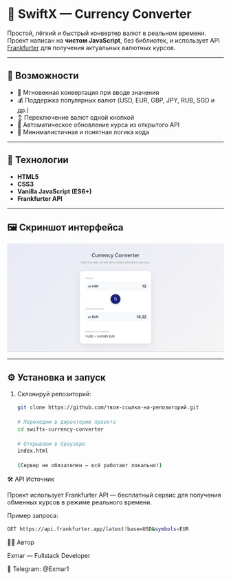 # 💱 SwiftX — Currency Converter

Простой, лёгкий и быстрый конвертер валют в реальном времени.  
Проект написан на **чистом JavaScript**, без библиотек, и использует API [Frankfurter](https://www.frankfurter.app/) для получения актуальных валютных курсов.

---

## 🚀 Возможности

- 🔄 Мгновенная конвертация при вводе значения  
- 💰 Поддержка популярных валют (USD, EUR, GBP, JPY, RUB, SGD и др.)  
- ↕️ Переключение валют одной кнопкой  
- 📡 Автоматическое обновление курса из открытого API  
- 🧠 Минималистичная и понятная логика кода  

---

## 🧩 Технологии

- **HTML5**
- **CSS3**
- **Vanilla JavaScript (ES6+)**
- **Frankfurter API**

---

## 🖼️ Скриншот интерфейса
 
![preview](preview.png)

---

## ⚙️ Установка и запуск

1. Склонируй репозиторий:
  
   ```bash
   git clone https://github.com/твоя-ссылка-на-репозиторий.git
   
   # Переходим в директорию проекта
   cd swiftx-currency-converter

   # Открываем в браузере
   index.html
   
   (Сервер не обязателен — всё работает локально!)
   ```
   
🛠️ API Источник

Проект использует Frankfurter API
 — бесплатный сервис для получения обменных курсов в режиме реального времени.

Пример запроса: 
```bash
GET https://api.frankfurter.app/latest?base=USD&symbols=EUR
```

👨‍💻 Автор

Exmar — Fullstack Developer

📧 Telegram: @Exmar1
